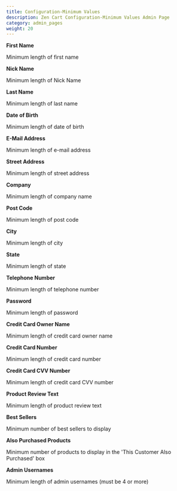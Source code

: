 ```yaml
---
title: Configuration-Minimum Values
description: Zen Cart Configuration-Minimum Values Admin Page 
category: admin_pages
weight: 20
---
```


<b>First Name</b>

<div class='indent'>Minimum length of first name</div>


<b>Nick Name</b>

<div class='indent'>Minimum length of Nick Name</div>


<b>Last Name</b>

<div class='indent'>Minimum length of last name</div>


<b>Date of Birth</b>

<div class='indent'>Minimum length of date of birth</div>


<b>E-Mail Address</b>

<div class='indent'>Minimum length of e-mail address</div>


<b>Street Address</b>

<div class='indent'>Minimum length of street address</div>


<b>Company</b>

<div class='indent'>Minimum length of company name</div>


<b>Post Code</b>

<div class='indent'>Minimum length of post code</div>


<b>City</b>

<div class='indent'>Minimum length of city</div>


<b>State</b>

<div class='indent'>Minimum length of state</div>


<b>Telephone Number</b>

<div class='indent'>Minimum length of telephone number</div>


<b>Password</b>

<div class='indent'>Minimum length of password</div>


<b>Credit Card Owner Name</b>

<div class='indent'>Minimum length of credit card owner name</div>


<b>Credit Card Number</b>

<div class='indent'>Minimum length of credit card number</div>


<b>Credit Card CVV Number</b>

<div class='indent'>Minimum length of credit card CVV number</div>


<b>Product Review Text</b>

<div class='indent'>Minimum length of product review text</div>


<b>Best Sellers</b>

<div class='indent'>Minimum number of best sellers to display</div>


<b>Also Purchased Products</b>

<div class='indent'>Minimum number of products to display in the 'This Customer Also Purchased' box</div>


<b>Admin Usernames</b>

<div class='indent'>Minimum length of admin usernames (must be 4 or more)</div>


